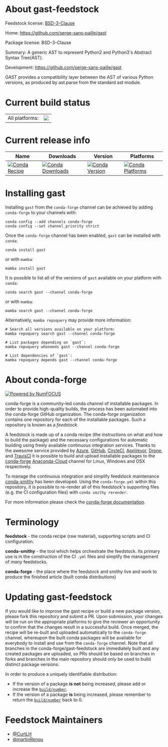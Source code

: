 About gast-feedstock
====================

Feedstock license: [BSD-3-Clause](https://github.com/conda-forge/gast-feedstock/blob/main/LICENSE.txt)

Home: https://github.com/serge-sans-paille/gast

Package license: BSD-3-Clause

Summary: A generic AST to represent Python2 and Python3's Abstract Syntax Tree(AST).

Development: https://github.com/serge-sans-paille/gast

GAST provides a compatibility layer between the AST of various Python
versions, as produced by ast.parse from the standard ast module.


Current build status
====================


<table><tr><td>All platforms:</td>
    <td>
      <a href="https://dev.azure.com/conda-forge/feedstock-builds/_build/latest?definitionId=3907&branchName=main">
        <img src="https://dev.azure.com/conda-forge/feedstock-builds/_apis/build/status/gast-feedstock?branchName=main">
      </a>
    </td>
  </tr>
</table>

Current release info
====================

| Name | Downloads | Version | Platforms |
| --- | --- | --- | --- |
| [![Conda Recipe](https://img.shields.io/badge/recipe-gast-green.svg)](https://anaconda.org/conda-forge/gast) | [![Conda Downloads](https://img.shields.io/conda/dn/conda-forge/gast.svg)](https://anaconda.org/conda-forge/gast) | [![Conda Version](https://img.shields.io/conda/vn/conda-forge/gast.svg)](https://anaconda.org/conda-forge/gast) | [![Conda Platforms](https://img.shields.io/conda/pn/conda-forge/gast.svg)](https://anaconda.org/conda-forge/gast) |

Installing gast
===============

Installing `gast` from the `conda-forge` channel can be achieved by adding `conda-forge` to your channels with:

```
conda config --add channels conda-forge
conda config --set channel_priority strict
```

Once the `conda-forge` channel has been enabled, `gast` can be installed with `conda`:

```
conda install gast
```

or with `mamba`:

```
mamba install gast
```

It is possible to list all of the versions of `gast` available on your platform with `conda`:

```
conda search gast --channel conda-forge
```

or with `mamba`:

```
mamba search gast --channel conda-forge
```

Alternatively, `mamba repoquery` may provide more information:

```
# Search all versions available on your platform:
mamba repoquery search gast --channel conda-forge

# List packages depending on `gast`:
mamba repoquery whoneeds gast --channel conda-forge

# List dependencies of `gast`:
mamba repoquery depends gast --channel conda-forge
```


About conda-forge
=================

[![Powered by
NumFOCUS](https://img.shields.io/badge/powered%20by-NumFOCUS-orange.svg?style=flat&colorA=E1523D&colorB=007D8A)](https://numfocus.org)

conda-forge is a community-led conda channel of installable packages.
In order to provide high-quality builds, the process has been automated into the
conda-forge GitHub organization. The conda-forge organization contains one repository
for each of the installable packages. Such a repository is known as a *feedstock*.

A feedstock is made up of a conda recipe (the instructions on what and how to build
the package) and the necessary configurations for automatic building using freely
available continuous integration services. Thanks to the awesome service provided by
[Azure](https://azure.microsoft.com/en-us/services/devops/), [GitHub](https://github.com/),
[CircleCI](https://circleci.com/), [AppVeyor](https://www.appveyor.com/),
[Drone](https://cloud.drone.io/welcome), and [TravisCI](https://travis-ci.com/)
it is possible to build and upload installable packages to the
[conda-forge](https://anaconda.org/conda-forge) [Anaconda-Cloud](https://anaconda.org/)
channel for Linux, Windows and OSX respectively.

To manage the continuous integration and simplify feedstock maintenance
[conda-smithy](https://github.com/conda-forge/conda-smithy) has been developed.
Using the ``conda-forge.yml`` within this repository, it is possible to re-render all of
this feedstock's supporting files (e.g. the CI configuration files) with ``conda smithy rerender``.

For more information please check the [conda-forge documentation](https://conda-forge.org/docs/).

Terminology
===========

**feedstock** - the conda recipe (raw material), supporting scripts and CI configuration.

**conda-smithy** - the tool which helps orchestrate the feedstock.
                   Its primary use is in the construction of the CI ``.yml`` files
                   and simplify the management of *many* feedstocks.

**conda-forge** - the place where the feedstock and smithy live and work to
                  produce the finished article (built conda distributions)


Updating gast-feedstock
=======================

If you would like to improve the gast recipe or build a new
package version, please fork this repository and submit a PR. Upon submission,
your changes will be run on the appropriate platforms to give the reviewer an
opportunity to confirm that the changes result in a successful build. Once
merged, the recipe will be re-built and uploaded automatically to the
`conda-forge` channel, whereupon the built conda packages will be available for
everybody to install and use from the `conda-forge` channel.
Note that all branches in the conda-forge/gast-feedstock are
immediately built and any created packages are uploaded, so PRs should be based
on branches in forks and branches in the main repository should only be used to
build distinct package versions.

In order to produce a uniquely identifiable distribution:
 * If the version of a package **is not** being increased, please add or increase
   the [``build/number``](https://docs.conda.io/projects/conda-build/en/latest/resources/define-metadata.html#build-number-and-string).
 * If the version of a package **is** being increased, please remember to return
   the [``build/number``](https://docs.conda.io/projects/conda-build/en/latest/resources/define-metadata.html#build-number-and-string)
   back to 0.

Feedstock Maintainers
=====================

* [@CurtLH](https://github.com/CurtLH/)
* [@martinRenou](https://github.com/martinRenou/)

